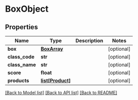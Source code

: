 # BoxObject

## Properties
Name | Type | Description | Notes
------------ | ------------- | ------------- | -------------
**box** | [**BoxArray**](BoxArray.md) |  | [optional] 
**class_code** | **str** |  | [optional] 
**class_name** | **str** |  | [optional] 
**score** | **float** |  | [optional] 
**products** | [**list[Product]**](Product.md) |  | [optional] 

[[Back to Model list]](../README.md#documentation-for-models) [[Back to API list]](../README.md#documentation-for-api-endpoints) [[Back to README]](../README.md)


